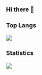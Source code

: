 ### Hi there 👋

<!--
**boring-plans/boring-plans** is a ✨ _special_ ✨ repository because its `README.md` (this file) appears on your GitHub profile.

Here are some ideas to get you started:

- 🔭 I’m currently working on ...
- 🌱 I’m currently learning ...
- 👯 I’m looking to collaborate on ...
- 🤔 I’m looking for help with ...
- 💬 Ask me about ...
- 📫 How to reach me: ...
- 😄 Pronouns: ...
- ⚡ Fun fact: ...
-->

### Top Langs

![](https://github-readme-stats.vercel.app/api/top-langs/?username=boring-plans&hide=html&layout=compact&theme=dark)

### Statistics

![](https://github-readme-stats.vercel.app/api?username=boring-plans&show_icons=true&theme=dark) 
